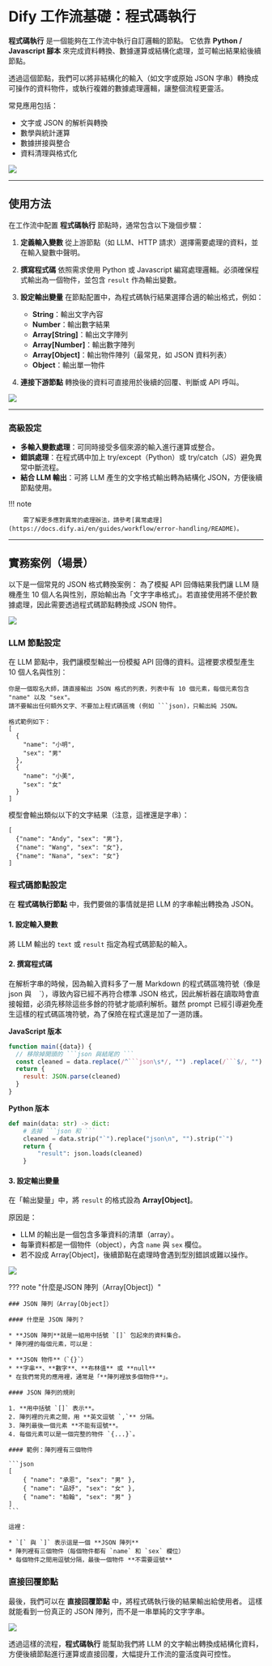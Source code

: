 # Dify 工作流基礎：程式碼執行

**程式碼執行** 是一個能夠在工作流中執行自訂邏輯的節點。
它依靠 **Python / Javascript 腳本** 來完成資料轉換、數據運算或結構化處理，並可輸出結果給後續節點。

透過這個節點，我們可以將非結構化的輸入（如文字或原始 JSON 字串）轉換成可操作的資料物件，或執行複雜的數據處理邏輯，讓整個流程更靈活。

常見應用包括：

* 文字或 JSON 的解析與轉換
* 數學與統計運算
* 數據拼接與整合
* 資料清理與格式化

![](./images/img1.5-1.png)

---

## 使用方法

在工作流中配置 **程式碼執行** 節點時，通常包含以下幾個步驟：

1. **定義輸入變數**
   從上游節點（如 LLM、HTTP 請求）選擇需要處理的資料，並在輸入變數中聲明。

2. **撰寫程式碼**
   依照需求使用 Python 或 Javascript 編寫處理邏輯。必須確保程式輸出為一個物件，並包含 `result` 作為輸出變數。

3. **設定輸出變量**
   在節點配置中，為程式碼執行結果選擇合適的輸出格式，例如：

    * **String**：輸出文字內容
    * **Number**：輸出數字結果
    * **Array[String]**：輸出文字陣列
    * **Array[Number]**：輸出數字陣列
    * **Array[Object]**：輸出物件陣列（最常見，如 JSON 資料列表）
    * **Object**：輸出單一物件

4. **連接下游節點**
   轉換後的資料可直接用於後續的回覆、判斷或 API 呼叫。


![](./images/img1.5-2.png)

---

### 高級設定

* **多輸入變數處理**：可同時接受多個來源的輸入進行運算或整合。
* **錯誤處理**：在程式碼中加上 try/except（Python）或 try/catch（JS）避免異常中斷流程。
* **結合 LLM 輸出**：可將 LLM 產生的文字格式輸出轉為結構化 JSON，方便後續節點使用。

!!! note

        需了解更多應對異常的處理辦法，請參考[異常處理](https://docs.dify.ai/en/guides/workflow/error-handling/README)。

---

## 實務案例（場景）

以下是一個常見的 JSON 格式轉換案例：
為了模擬 API 回傳結果我們讓 LLM 隨機產生 10 個人名與性別，原始輸出為「文字字串格式」。若直接使用將不便於數據處理，因此需要透過程式碼節點轉換成 JSON 物件。

![](./images/img1.5-3.png)

### LLM 節點設定
在 LLM 節點中，我們讓模型輸出一份模擬 API 回傳的資料。這裡要求模型產生 10 個人名與性別：

```
你是一個取名大師，請直接輸出 JSON 格式的列表，列表中有 10 個元素，每個元素包含 "name" 以及 "sex"。  
請不要輸出任何額外文字、不要加上程式碼區塊 (例如 ```json)，只輸出純 JSON。  

格式範例如下：  
[
  {
    "name": "小明",
    "sex": "男"
  },
  {
    "name": "小美",
    "sex": "女"
  }
]
```

模型會輸出類似以下的文字結果（注意，這裡還是字串）：

```
[
  {"name": "Andy", "sex": "男"},
  {"name": "Wang", "sex": "女"},
  {"name": "Nana", "sex": "女"}
]
```
### 程式碼節點設定
在 **程式碼執行節點** 中，我們要做的事情就是把 LLM 的字串輸出轉換為 JSON。

#### 1. 設定輸入變數

將 LLM 輸出的 `text` 或 `result` 指定為程式碼節點的輸入。

#### 2. 撰寫程式碼
在解析字串的時候，因為輸入資料多了一層 Markdown 的程式碼區塊符號（像是 json 與 ` ` `），導致內容已經不再符合標準 JSON 格式，因此解析器在讀取時會直接報錯，必須先移除這些多餘的符號才能順利解析。雖然 prompt 已經引導避免產生這樣的程式碼區塊符號，為了保險在程式還是加了一道防護。

**JavaScript 版本**

```javascript
function main({data}) {
  // 移除掉開頭的 ```json 與結尾的 ```
  const cleaned = data.replace(/^```json\s*/, "") .replace(/```$/, "");
  return {
    result: JSON.parse(cleaned)
  }
}
```

**Python 版本**

```python
def main(data: str) -> dict:
    # 去掉 ```json 和 ```
    cleaned = data.strip("`").replace("json\n", "").strip("`")
    return {
        "result": json.loads(cleaned)
    }
```

#### 3. 設定輸出變量

在「輸出變量」中，將 `result` 的格式設為 **Array[Object]**。

原因是：

* LLM 的輸出是一個包含多筆資料的清單（array）。
* 每筆資料都是一個物件（object），內含 `name` 與 `sex` 欄位。
* 若不設成 Array[Object]，後續節點在處理時會遇到型別錯誤或難以操作。

![](./images/img1.5-4.png)

??? note "什麼是JSON 陣列（Array[Object]）"


    ### JSON 陣列（Array[Object]）

    #### 什麼是 JSON 陣列？

    * **JSON 陣列**就是一組用中括號 `[]` 包起來的資料集合。
    * 陣列裡的每個元素，可以是：

    * **JSON 物件**（`{}`）
    * **字串**、**數字**、**布林值** 或 **null**
    * 在我們常見的應用裡，通常是「**陣列裡放多個物件**」。

    #### JSON 陣列的規則

    1. **用中括號 `[]` 表示**。
    2. 陣列裡的元素之間，用 **英文逗號 `,`** 分隔。
    3. 陣列最後一個元素 **不能有逗號**。
    4. 每個元素可以是一個完整的物件 `{...}`。

    #### 範例：陣列裡有三個物件

    ```json
    [
        { "name": "承恩", "sex": "男" },
        { "name": "品妤", "sex": "女" },
        { "name": "柏翰", "sex": "男" }
    ]
    ```

    這裡：

    * `[` 與 `]` 表示這是一個 **JSON 陣列**
    * 陣列裡有三個物件（每個物件都有 `name` 和 `sex` 欄位）
    * 每個物件之間用逗號分隔，最後一個物件 **不需要逗號**


### 直接回覆節點

最後，我們可以在 **直接回覆節點** 中，將程式碼執行後的結果輸出給使用者。
這樣就能看到一份真正的 JSON 陣列，而不是一串單純的文字字串。

![](./images/img1.5-5.png)

透過這樣的流程，**程式碼執行** 能幫助我們將 LLM 的文字輸出轉換成結構化資料，方便後續節點進行運算或直接回覆，大幅提升工作流的靈活度與可控性。

